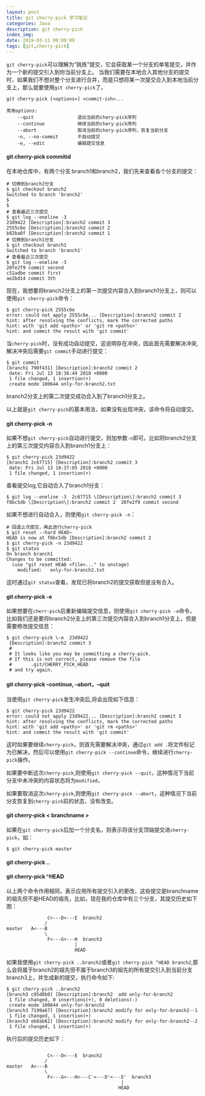 ```yaml
---
layout: post
title: git cherry-pick 学习笔记
categories: Java
description: git cherry-pick
index_img: 
date: 2019-03-11 09:09:09
tags: [git,cherry-pick]
---
```


`git cherry-pick`可以理解为”挑拣”提交，它会获取某一个分支的单笔提交，并作为一个新的提交引入到你当前分支上。 当我们需要在本地合入其他分支的提交时，如果我们不想对整个分支进行合并，而是只想将某一次提交合入到本地当前分支上，那么就要使用`git cherry-pick`了。
```
git cherry-pick [<options>] <commit-ish>...

常用options:
    --quit                退出当前的chery-pick序列
    --continue            继续当前的chery-pick序列
    --abort               取消当前的chery-pick序列，恢复当前分支
    -n, --no-commit       不自动提交
    -e, --edit            编辑提交信息
```
#### git cherry-pick commitid

在本地仓库中，有两个分支:branch1和branch2，我们先来查看各个分支的提交：
```
# 切换到branch2分支
$ git checkout branch2
Switched to branch 'branch2'
$ 
$ 
# 查看最近三次提交
$ git log --oneline -3
23d9422 [Description]:branch2 commit 3
2555c6e [Description]:branch2 commit 2
b82ba0f [Description]:branch2 commit 1
# 切换到branch1分支
$ git checkout branch1
Switched to branch 'branch1'
# 查看最近三次提交
$ git log --oneline -3
20fe2f9 commit second
c51adbe commit first
ae2bd14 commit 3th
```

现在，我想要将branch2分支上的第一次提交内容合入到branch1分支上，则可以使用`git cherry-pick`命令：
```
$ git cherry-pick 2555c6e
error: could not apply 2555c6e... [Description]:branch2 commit 2
hint: after resolving the conflicts, mark the corrected paths
hint: with 'git add <paths>' or 'git rm <paths>'
hint: and commit the result with 'git commit'
```

当`cherry-pick`时，没有成功自动提交，这说明存在冲突，因此首先需要解决冲突,解决冲突后需要`git commit`手动进行提交：
```
$ git commit 
[branch1 790f431] [Description]:branch2 commit 2
 date: Fri Jul 13 18:36:44 2018 +0800
 1 file changed, 1 insertion(+)
 create mode 100644 only-for-branch2.txt
```

branch2分支上的第二次提交成功合入到了branch1分支上。

以上就是`git cherry-pick`的基本用法，如果没有出现冲突，该命令将自动提交。

#### git cherry-pick -n
如果不想`git cherry-pick`自动进行提交，则加参数`-n`即可。比如将branch2分支上的第三次提交内容合入到branch1分支上：
```
$ git cherry-pick 23d9422
[branch1 2c67715] [Description]:branch2 commit 3
 date: Fri Jul 13 18:37:05 2018 +0800
 1 file changed, 1 insertion(+)
```

查看提交log,它自动合入了branch1分支：
```
$ git log --oneline -3  2c67715 \[Description\]:branch2 commit 3 f8bc5db \[Description\]:branch2 commit 2  20fe2f9 commit second
```

如果不想进行自动合入，则使用`git cherry-pick -n`：
```
# 回退上次提交，再此进行cherry-pick
$ git reset --hard HEAD~
HEAD is now at f8bc5db [Description]:branch2 commit 2
$ git cherry-pick -n 23d9422
$ git status
On branch branch1
Changes to be committed:
  (use "git reset HEAD <file>..." to unstage)
    modified:   only-for-branch2.txt
```

这时通过`git status`查看，发现已将branch2的提交获取但是没有合入。

#### git cherry-pick -e
如果想要在`cherr-pick`后重新编辑提交信息，则使用`git cherry-pick -e`命令，比如我们还是要将branch2分支上的第三次提交内容合入到branch1分支上，但是需要修改提交信息：
```
$ git cherry-pick \-e  23d9422
 [Description]:branch2 commit 3
 #
 # It looks like you may be committing a cherry-pick.
 # If this is not correct, please remove the file
 #       .git/CHERRY_PICK_HEAD
 # and try again.
```

#### git cherry-pick –continue, –abort，–quit

当使用`git cherry-pick`发生冲突后,将会出现如下信息：
```
$ git cherry-pick 23d9422
error: could not apply 23d9422... [Description]:branch2 commit 3
hint: after resolving the conflicts, mark the corrected paths
hint: with 'git add <paths>' or 'git rm <paths>'
hint: and commit the result with 'git commit'
```

这时如果要继续`cherry-pick`，则首先需要解决冲突，通过`git add .`将文件标记为已解决，然后可以使用`git cherry-pick --continue`命令，继续进行`cherry-pick`操作。

如果要中断这次`cherry-pick`,则使用`git cherry-pick --quit`，这种情况下当前分支中未冲突的内容状态将为`modified`，

如果要取消这次`cherry-pick`,则使用`git cherry-pick --abort`，这种情况下当前分支恢复到`cherry-pick`前的状态，没有改变。

#### git cherry-pick < branchname >
如果在`git cherry-pick`后加一个分支名，则表示将该分支顶端提交进`cherry-pick`，如：
```
$ git cherry-pick master
```
#### git cherry-pick ..
#### git cherry-pick ^HEAD 
以上两个命令作用相同，表示应用所有提交引入的更改，这些提交是branchname的祖先但不是HEAD的祖先，比如，现在我的仓库中有三个分支，其提交历史如下图：
```
               C<---D<---E  branch2
              /
master   A<---B  
              \
               F<---G<---H  branch3
                         |
                         HEAD
```

如果我使用`git cherry-pick ..branch2`或者`git cherry-pick ^HEAD branch2`,那么会将属于branch2的祖先但不属于branch3的祖先的所有提交引入到当前分支branch3上，并生成新的提交，执行命令如下:
```
$ git cherry-pick ..branch2
[branch3 c95d8b0] [Description]:branch2  add only-for-branch2
 1 file changed, 0 insertions(+), 0 deletions(-)
 create mode 100644 only-for-branch2
[branch3 7199a67] [Description]:branch2 modify for only-for-branch2--1
 1 file changed, 1 insertion(+)
[branch3 eb8ab62] [Description]:branch2 modify for only-for-branch2--2
 1 file changed, 1 insertion(+)
```
执行后的提交历史如下：
```

               C<---D<---E  branch2
              /
master   A<---B  
              \
               F<---G<---H<---C'<---D'<---E'  branch3
                                          |
                                         HEAD
```


